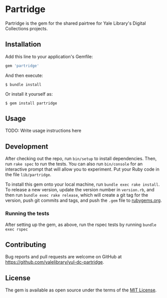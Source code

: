 # Partridge

Partridge is the gem for the shared pairtree for Yale Library's Digital Collections projects.

## Installation

Add this line to your application's Gemfile:

```ruby
gem 'partridge'
```

And then execute:

    $ bundle install

Or install it yourself as:

    $ gem install partridge

## Usage

TODO: Write usage instructions here

## Development

After checking out the repo, run `bin/setup` to install dependencies. Then, run `rake spec` to run the tests. You can also run `bin/console` for an interactive prompt that will allow you to experiment. Put your Ruby code in the file `lib/partridge`.

To install this gem onto your local machine, run `bundle exec rake install`. To release a new version, update the version number in `version.rb`, and then run `bundle exec rake release`, which will create a git tag for the version, push git commits and tags, and push the `.gem` file to [rubygems.org](https://rubygems.org).

### Running the tests

After setting up the gem, as above, run the rspec tests by running `bundle exec rspec`

## Contributing

Bug reports and pull requests are welcome on GitHub at https://github.com/yalelibrary/yul-dc-partridge.


## License

The gem is available as open source under the terms of the [MIT License](https://opensource.org/licenses/MIT).
